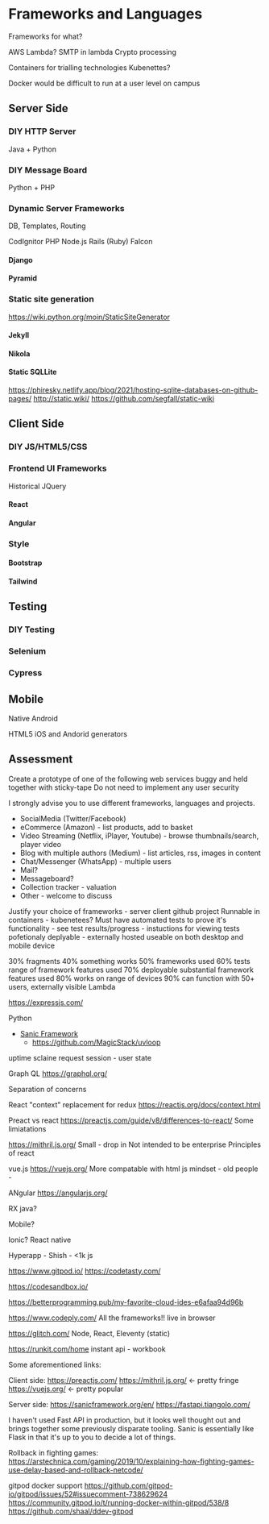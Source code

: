 Frameworks and Languages
========================

Frameworks for what?

AWS Lambda?
    SMTP in lambda
Crypto processing


Containers for trialling technologies
Kubenettes?

Docker would be difficult to run at a user level on campus

Server Side
-----------

### DIY HTTP Server

Java + Python

### DIY Message Board

Python + PHP

### Dynamic Server Frameworks

DB, Templates, Routing

CodIgnitor PHP
Node.js
Rails (Ruby)
Falcon

#### Django

#### Pyramid

### Static site generation

https://wiki.python.org/moin/StaticSiteGenerator

#### Jekyll 

#### Nikola

#### Static SQLLite

https://phiresky.netlify.app/blog/2021/hosting-sqlite-databases-on-github-pages/
http://static.wiki/
https://github.com/segfall/static-wiki


Client Side
-----------

### DIY JS/HTML5/CSS

### Frontend UI Frameworks

Historical JQuery

#### React

#### Angular

### Style

#### Bootstrap

#### Tailwind


Testing
-------

### DIY Testing

### Selenium

### Cypress


Mobile
------

Native Android

HTML5 iOS and Andorid generators


Assessment
----------

Create a prototype of one of the following web services
buggy and held together with sticky-tape
Do not need to implement any user security

I strongly advise you to use different frameworks, languages and projects.

* SocialMedia (Twitter/Facebook)
* eCommerce (Amazon) - list products, add to basket
* Video Streaming (Netflix, iPlayer, Youtube) - browse thumbnails/search, player video
* Blog with multiple authors (Medium) - list articles, rss, images in content
* Chat/Messenger (WhatsApp) - multiple users
* Mail?
* Messageboard?
* Collection tracker - valuation
* Other - welcome to discuss

Justify your choice of frameworks - server client
github project
Runnable in containers - kubenetees?
Must have automated tests to prove it's functionality - see test results/progress - instuctions for viewing tests
pofetionaly deplyable - externally hosted
useable on both desktop and mobile device

30% fragments
40% something works
50% frameworks used
60% tests range of framework features used
70% deployable substantial framework features used
80% works on range of devices
90% can function with 50+ users, externally visible
Lambda


https://expressjs.com/

Python
* [Sanic Framework](https://sanic.readthedocs.io/en/stable/)
    * https://github.com/MagicStack/uvloop

 uptime sclaine request 
 session - user state

 Graph QL
 https://graphql.org/

 Separation of concerns

 React "context" replacement for redux
 https://reactjs.org/docs/context.html

 Preact vs react
 https://preactjs.com/guide/v8/differences-to-react/
 Some limiatations


 https://mithril.js.org/
 Small - drop in
 Not intended to be enterprise
Principles of react

vue.js
https://vuejs.org/
More compatable with html js mindset - old people - 

ANgular
https://angularjs.org/



RX java?

Mobile?

Ionic?
React native


Hyperapp - Shish - <1k js


https://www.gitpod.io/
https://codetasty.com/

https://codesandbox.io/

https://betterprogramming.pub/my-favorite-cloud-ides-e6afaa94d96b

https://www.codeply.com/
All the frameworks!! live in browser 

https://glitch.com/
Node, React, Eleventy (static)


https://runkit.com/home
instant api - workbook


Some aforementioned links:

Client side:
https://preactjs.com/
https://mithril.js.org/  <- pretty fringe
https://vuejs.org/        <- pretty popular

Server side:
https://sanicframework.org/en/
https://fastapi.tiangolo.com/

I haven't used Fast API in production, but it looks well thought out and brings together some previously disparate tooling.
Sanic is essentially like Flask in that it's up to you to decide a lot of things.

Rollback in fighting games:
https://arstechnica.com/gaming/2019/10/explaining-how-fighting-games-use-delay-based-and-rollback-netcode/


gitpod docker support
https://github.com/gitpod-io/gitpod/issues/52#issuecomment-738629624
https://community.gitpod.io/t/running-docker-within-gitpod/538/8
https://github.com/shaal/ddev-gitpod



